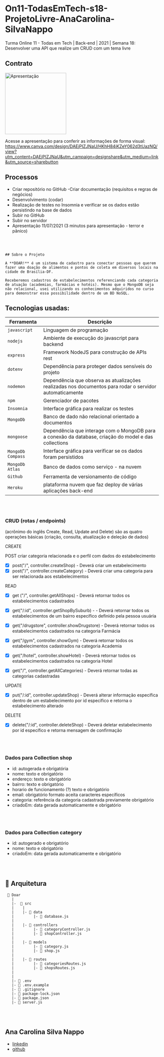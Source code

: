 # On11-TodasEmTech-s18-ProjetoLivre-AnaCarolina-SilvaNappo

Turma Online 11 - Todas em Tech | Back-end | 2021 | Semana 18: Desenvolver uma API que realize um CRUD com um tema livre

## Contrato
<img src="https://i.ibb.co/RN3MNvL/Welcome-Back-to-Sandy-Spring-1.png" alt="Apresentação" width="200">

Acesse a apresentação para conferir as informações de forma visual: 
https://www.canva.com/design/DAEjPIZJNaU/HKhH84iKZeY062d3tUazNQ/view?utm_content=DAEjPIZJNaU&utm_campaign=designshare&utm_medium=link&utm_source=sharebutton


## Processos
 - Criar repositório no GitHub
 -Criar documentação (requisitos e regras de negócios) 
 - Desenvolvimento (codar)
 - Realização de testes no Insomnia e verificar se os dados estão persistindo na base de dados
 - Subir no GitHub
 - Subir no servidor 
 - Apresentação 11/07/2021 (3 minutos para apresentação - terror e pânico)

<br>
<br>

```
## Sobre o Projeto

A **DOAR!** é um sistema de cadastro para conectar pessoas que querem fazer uma doação de alimentos e pontos de coleta em diversos locais na cidade de Brasília-DF. 

Receberemos cadastros de estabelecimentos referenciando cada categoria de atuação (academias, farmácias e hotéis). Mesmo que o MongoDB seja não relacional, usei utilizando os conhecimentos adquiridos no curso para demonstrar essa possibilidade dentro de um BD NoSQL.  
```

## Tecnologias usadas:
| Ferramenta | Descrição |
| --- | --- |
| `javascript` | Linguagem de programação |
| `nodejs` | Ambiente de execução do javascript para backend|
| `express` | Framework NodeJS para construção de APIs rest |
| `dotenv` | Dependência para proteger dados sensíveis do projeto|
| `nodemon` | Dependência que observa as atualizações realizadas nos documentos para rodar o servidor automaticamente|
| `npm` | Gerenciador de pacotes|
|`Insomnia ` | Interface gráfica para realizar os testes|
| `MongoDb` | Banco de dado não relacional orientado a documentos|
| `mongoose` | Dependência que interage com o MongoDB para a conexão da database, criação do model e das collections|
| `MongoDb Compass` | Interface gráfica para verificar se os dados foram persistidos|
| `MongoDb Atlas`| Banco de dados como serviço - na nuvem |
|`Github` | Ferramenta de versionamento de código|
|`Heroku` |  plataforma nuvem que faz deploy de várias aplicações back-end |

<br>
<br>

### CRUD (rotas / endpoints)
 (acrônimo do inglês Create, Read, Update and Delete) são as quatro operações básicas (criação, consulta, atualização e deleção de dados)

CREATE

POST criar categoria relacionada e o perfil com dados do estabelecimento 
- [x] post("/", controller.createShop) - Deverá criar um estabelecimento
- [x] post("/", controller.createCategory) - Deverá criar uma categoria para ser relacionada aos estabelecimentos

READ 
- [x] get ("/", controller.getAllShops) - Deverá retornar todos os estabelecimentos cadastrados
- [x] get("/:id", controller.getShopBySuburb) - - Deverá retornar todos os estabelecimentos de um bairro específico definido pela pessoa usuária

- [x] get("/drugstore", controller.showDrugstore) - Deverá retornar todos os estabelecimentos cadastrados na categoria Farmácia
- [x] get("/gym", controller.showGym) - Deverá retornar todos os estabelecimentos cadastrados na categoria Academia
- [x] get("/hotel", controller.showHotel) - Deverá retornar todos os estabelecimentos cadastrados na categoria Hotel

- [x] get("/", controller.getAllCategories) - Deverá retornar todas as categorias cadastradas


UPDATE
- [x] put("/:id", controller.updateShop) - Deverá alterar informação específica dentro de um estabelecimento por id específico e retorna o estabelecimento alterado

DELETE
- [x] delete("/:id", controller.deleteShop) -  Deverá deletar estabelecimento por id específico e retorna mensagem de confirmação

<br>
<br>

### Dados para Collection shop

- id: autogerada e obrigatória
- nome: texto e obrigatório
- endereço: texto e obrigatório 
- bairro: texto e obrigatório
- horario de funcionamento (?) texto e obrigatório
- email: obrigatório formato aceita caracteres específicos
- categoria: referência da categoria cadastrada previamente obrigatório
- criadoEm: data gerada automaticamente e obrigatório

<br>
<br>

### Dados para Collection category

- id: autogerado e obrigatório
- nome: texto e obrigatório
- criadoEm: data gerada automaticamente e obrigatório

<br>
<br>

## 📁 Arquitetura 

```
 📁 Doar
   |
   |-  📁 src
   |    |
   |    |- 📁 data
   |         |- 📄 database.js
   |
   |    |- 📁 controllers
   |         |- 📄 categoryController.js
   |         |- 📄 shopController.js
   |
   |    |- 📁 models
   |         |- 📄 category.js
   |         |- 📄 shop.js
   |
   |    |- 📁 routes
   |         |- 📄 categoriesRoutes.js 
   |         |- 📄 shopsRoutes.js 
   |
   |
   |- 📄 .env
   |- 📄 .env.example
   |- 📄 .gitignore
   |- 📄 package-lock.json
   |- 📄 package.json
   |- 📄 server.js

```
<br>
<br>

## Ana Carolina Silva Nappo
- [linkedin](https://www.linkedin.com/in/aanacarolina/)
- [github](https://github.com/aanacarolina)
```
